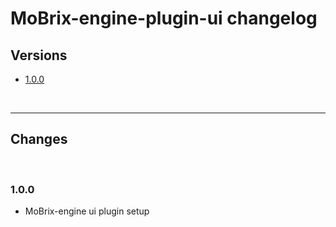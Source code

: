 # MoBrix-engine-plugin-ui changelog

## Versions

- [1.0.0](#100)

<br>

---

## Changes

<br>

### 1.0.0

- MoBrix-engine ui plugin setup
